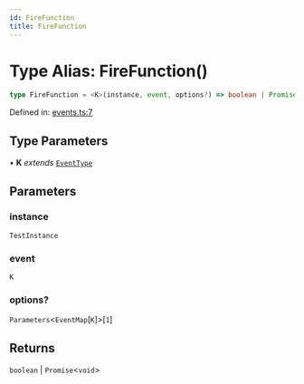 ```yaml
---
id: FireFunction
title: FireFunction
---
```


<!-- DO NOT EDIT: this page is autogenerated from the type comments -->

# Type Alias: FireFunction()

```ts
type FireFunction = <K>(instance, event, options?) => boolean | Promise<void>;
```

Defined in: [events.ts:7](https://github.com/crutchcorn/cli-testing-library/blob/main/packages/cli-testing-library/src/events.ts#L7)

## Type Parameters

• **K** *extends* [`EventType`](eventtype.md)

## Parameters

### instance

`TestInstance`

### event

`K`

### options?

`Parameters`\<`EventMap`\[`K`\]\>\[`1`\]

## Returns

`boolean` \| `Promise`\<`void`\>
